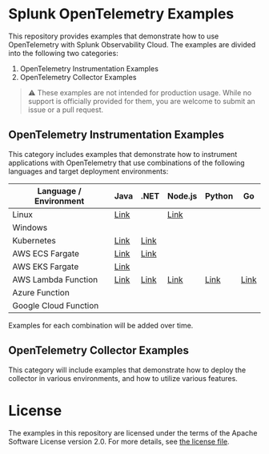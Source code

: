 # Splunk OpenTelemetry Examples

This repository provides examples that demonstrate how to use OpenTelemetry 
with Splunk Observability Cloud. The examples are divided into the following 
two categories: 

1. OpenTelemetry Instrumentation Examples
2. OpenTelemetry Collector Examples 

> :warning: These examples are not intended for production usage. While no support is officially provided for them, you are welcome to submit an issue or a pull request. 

## OpenTelemetry Instrumentation Examples

This category includes examples that demonstrate how to instrument applications 
with OpenTelemetry that use combinations of the following languages and target
deployment environments: 

| Language / Environment | Java                                           | .NET                                        | Node.js                                     | Python                                      | Go                                      |
|------------------------|------------------------------------------------|---------------------------------------------|---------------------------------------------|---------------------------------------------|-----------------------------------------|
| Linux                  | [Link](./instrumentation/java/linux)           |                                             | [Link](./instrumentation/nodejs/linux)      |                                             |                                         |
| Windows                |                                                |                                             |                                             |                                             |                                         |
| Kubernetes             | [Link](./instrumentation/java/k8s)             | [Link](./instrumentation/dotnet/k8s)        |                                             |                                             |                                         |
| AWS ECS Fargate        | [Link](./instrumentation/java/aws-ecs)         | [Link](./instrumentation/dotnet/aws-ecs)    |                                             |                                             |                                         |
| AWS EKS Fargate        | [Link](./instrumentation/java/aws-eks-fargate) |   |                                             |                                             |                                         |
| AWS Lambda Function    | [Link](./instrumentation/java/aws-lambda)      | [Link](./instrumentation/dotnet/aws-lambda) | [Link](./instrumentation/nodejs/aws-lambda) | [Link](./instrumentation/python/aws-lambda) | [Link](./instrumentation/go/aws-lambda) |
| Azure Function         |                                                |                                             |                                             |                                             |                                         |
| Google Cloud Function  |                                                |                                             |                                             |                                             |                                         |

Examples for each combination will be added over time. 

## OpenTelemetry Collector Examples

This category will include examples that demonstrate how to deploy the collector 
in various environments, and how to utilize various features. 

# License

The examples in this repository are licensed under the terms of the Apache Software License version 2.0. For more details, see [the license file](./LICENSE).
